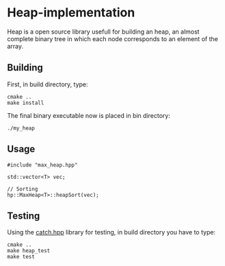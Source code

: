 # Heap-implementation
Heap is a open source library usefull for building an heap, an almost complete binary tree in which each node corresponds to an element of the array.

## Building
First, in build directory, type:
```
cmake ..
make install
```
The final binary executable now is placed in bin directory:
```
./my_heap
``` 

## Usage
```
#include "max_heap.hpp"

std::vector<T> vec;

// Sorting 
hp::MaxHeap<T>::heapSort(vec);

```

## Testing
Using the [catch.hpp](https://github.com/catchorg/Catch2) library for testing, in build directory you have to type:

```
cmake ..
make heap_test
make test
```

